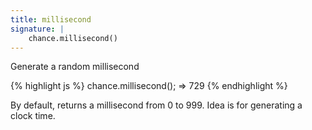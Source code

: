 ```yaml
---
title: millisecond
signature: |
    chance.millisecond()
---
```


Generate a random millisecond

{% highlight js %}
  chance.millisecond();
  => 729
{% endhighlight %}

By default, returns a millisecond from 0 to 999. Idea is for generating a clock time.
